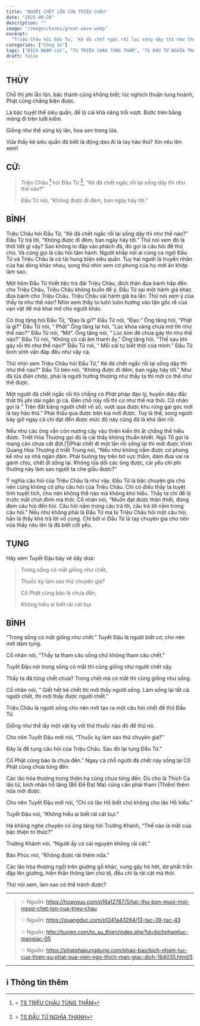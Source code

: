 ```yaml
---
title: "NGƯỜI CHẾT LỚN CỦA TRIỆU CHÂU"
date: "2025-08-28"
description: ""
image: "/images/koans/great-wave.webp"
excerpt: 
  "Triệu Châu hỏi Đầu Tử, 'Kẻ đã chết ngắc rồi lại sống dậy thì như thế nào?' Đầu Tử nói, 'Không được đi đêm, ban ngày hãy tới'"
categories: ["Công án"]
tags: ["BÍCH NHAM LỤC", "TS TRIỆU CHÂU TÙNG THẨM", "TS ĐẦU TỬ NGHĨA THANH"]
draft: false
---
```


## THÙY

Chỗ thị phi lẫn lộn, bậc thánh cũng không biết; lúc nghịch thuận tung hoành, Phật cũng chẳng biện được. 

Là bậc tuyệt thế siêu quần, để lộ cái khả năng trổi vượt. Bước trên bằng mỏng đi trên lưỡi kiếm.

Giống như thể sừng kỳ lân, hoa sen trong lửa. 

Vừa thấy kẻ siêu quần đã biết là động dao.Ai là tay hảo thủ? Xin nêu lên xem!

## CỬ:

> Triệu Châu [^1] hỏi Đầu Tử [^2], “Kẻ đã chết ngắc rồi lại sống dậy thì như thế nào?” 
> 
> Đầu Tử nói, “Không được đi đêm, ban ngày hãy tới.”

## BÌNH

Triệu Châu hỏi Đầu Tử, “Kẻ đã chết ngắc rồi lại sống dậy thì như thế nào?” Đầu Tử trả lời, “Không được đi đêm, ban ngày hãy tới.” Thử nói xem đó là thời tiết gì vậy? Sao không lo đập vào phách đá, đó gọi là câu hỏi để thử chủ. Và cũng gọi là câu hỏi tâm hành. Người khắp nơi ai cũng ca ngợi Đầu Tử và Triệu Châu là có tài hung biện siêu quần. Tuy hai người là truyền nhân của hai dòng khác nhau, song thử nhìn xem cơ phong của họ mới ăn khớp làm sao.

Một hôm Đầu Tử thiết tiệc trà đãi Triệu Châu, đích thân đưa bánh hấp đến cho Triệu Châu, Triệu Châu không buồn để ý. Đầu Tử sai một hành giả khác đưa bánh cho Triệu Châu. Triệu Châu vái hành giả ba lần. Thử nói xem ý của thầy ta như thế nào? Nhìn xem thầy ta luôn luôn hướng vào tận gốc rễ của vạn vật để mà khai mở cho người khác.

Có ông tăng hỏi Đầu Tử, “Đạo là gì?” Đầu Tử nói, “Đạo.” Ông tăng hỏi, “Phật là gì?” Đầu Tử nói, “ Phật” Ông tăng lại hỏi, “Lúc khóa vàng chưa mở thì như thế nào?” Đầu Tử nói, “Mở”. Ông tăng nói, “ Lúc kim đê chưa gáy thì như thế nào?” Đầu Tử nói, “Không có cái âm thanh ấy.” Ông tăng hỏi, “Thế sau khi gáy rồi thì như thế nào?” Đầu Tử nói, “ Mỗi cái tự biết thời của mình.” Đầu Tử bình sinh vấn đáp đều như vậy cả.

Thử nhìn xem Triệu Châu hỏi Đầu Tử,” Kẻ đã chết ngắc rồi lại sống dậy thì như thế nào?” Đầu Tử bèn nói, “Không được đi đêm, ban ngày hãy tới.” Như đá lửa điện chớp, phải là người hướng thượng như thầy ta thì mới có thể như thế được.

Một người đã chết ngắc rồi thì chẳng có Phật pháp đạo lý, huyền diệu đắc thất thị phi dài ngắn gì cả. Đến chỗ này rồi thì cứ như thế mà thôi. Cổ nhân gọi là “ Trên đất bằng người chết vô số, vượt qua được khu rừng gai góc mới là tay hảo thủ.” Phải thấu qua được bên kia mới được. Tuy là thế, song người bây giờ ngay cả chỉ đạt đến được mức độ này cũng đã là khó lắm rồi.

Nếu như các ông vẫn còn nương cậy vào thiên kiến thì ắt chẳng thể hiểu được. Triết Hòa Thượng gọi đó là cái thấy không thuần khiết. Ngũ Tổ gọi là mạng căn chưa cắt đứt.[1]Phải chết đi một lần rồi sống lại thì mới được.Vĩnh Quang Hòa Thượng ở triết Trung nói, “Nếu như không nắm được cơ phong kể như xa nhà ngàn dặm. Phải buông tay trên bờ vực thẳm, dám đưa vai ra gánh chịu, chết đi sống lại. Không lừa dối các ông được, cái yếu chỉ phi thường này làm sao người ta che giấu được?”

Ý nghĩa câu hỏi của Triệu Châu là như vậy. Đầu Tử là bậc chuyên gia cho nên cũng không cô phụ câu hỏi của Triệu Châu. Chỉ có điều thầy ta tuyệt tình tuyệt tích, cho nên không thể nào mà không khó hiểu. Thầy ta chỉ để lộ trước mắt chút đỉnh mà thôi. Cổ nhân nói, “Muốn đạt được thân thiết, đừng đem câu hỏi đến hỏi. Câu hỏi nằm trong câu trả lời, câu trả lời nằm trong câu hỏi.” Nếu như không phải là Đầu Tử mà bị Triệu Châu hỏi một câu hỏi, hẳn là thấy khỏ trả lời vô cùng. Chỉ bởi vì Đầu Tử là tay chuyên gia cho nên vừa thấy nêu lên là đã biết cốt yếu.

## TỤNG

Hãy xem Tuyết Đậu bày vẽ dây dưa:

> Trong sống có mắt giống như chết,
>
> Thuốc kỵ làm sao thử chuyên gia?
>
> Cổ Phật cũng bảo là chưa đến,
>
> Không hiểu ai biết rải cát bụi.

## BÌNH

“Trong sống có mắt giống như chết.” Tuyết Đậu là người biết cơ, cho nên mới dám tụng. 

Cổ nhân nói, “Thầy ta tham câu sống chứ không tham câu chết.” 

Tuyết Đậu nói trong sống có mắt thì cũng giống như người chết vậy. 

Thầy ta đã từng chết chưa? Trong chết mà có mắt thì cũng giống như sống. 

Cổ nhân nói, “ Giết hết kẻ chết thì mới thấy người sống. Làm sống lại tất cả người chết, thì mới thấy được người chết.”

Triệu Châu là người sống cho nên mới tạo ra một câu hỏi chết để thử Đầu Tử. 

Giống như thể lấy một vật kỵ với thứ thuốc nào đó để thử nó. 

Cho nên Tuyết Đậu mới nói, “Thuốc kỵ làm sao thử chuyên gia?” 

Đây là để tụng câu hỏi của Triệu Châu. Sau đó lại tụng Đầu Tử.” 

Cổ Phật cũng bảo là chưa đến.” Ngay cả chỗ người đã chết này sống lại Cổ Phật cũng chưa từng đến. 

Các lão hòa thượng trong thiên hạ cũng chưa từng đến. Dù cho là Thích Ca lão tử, bích nhãn hồ tăng (Bồ Đề Đạt Ma) cũng cần phải tham (Thiền) thêm nữa mới được. 

Cho nên Tuyết Đậu mới nói, “Chỉ có lão Hồ biết chứ không cho lão Hồ hiểu.”

Tuyết Đậu nói, “Không hiểu ai biết rãi cát bụi.” 

Há không nghe chuyện có ông tăng hỏi Trường Khánh, “Thế nào là mắt của bậc thiện tri thức?” 

Trường Khánh nói, “Người ấy có cái nguyện không rải cát.” 

Bảo Phúc nói, “Không được rải thêm nữa.” 

Các lão hòa thượng ngồi trên giường gỗ khác, vung gậy hò hét, dơ phất trần đập lên giường, hiện thần thông làm chủ tể, đều chỉ là rải cát mà thôi. 

Thử nói xem, làm sao có thể tránh được?

***

> ✨ Nguồn: https://hoavouu.com/p16a12767/5/tac-thu-bon-muoi-mot-nguoi-chet-lon-cua-trieu-chau
>
> ✨ Nguồn: https://quangduc.com/p1241a43264/13-tac-39-tac-43
>
> ✨ Nguồn: http://tuvien.com/to_su_thien/index.php?id=bichnhamluc-mangiac-05
>
> ✨ Nguồn: https://phatphapungdung.com/phap-bao/bich-nham-luc-cua-thien-su-phat-qua-vien-ngo-thich-man-giac-dich-164035.html/5

***

## ℹ️ Thông tin thêm

[^1]: ⭐️ <a href="http://www.thuongchieu.net/index.php/phapthoai/suphu/4839-tstrieuchau" target="_blank">TS TRIỆU CHÂU TÙNG THẨM</a>

[^2]: ⭐️ <a href="https://blog.phapthihoi.org/gt-member/ts-dau-tu-nghia-thanh/" target="_blank">TS ĐẦU TỬ NGHĨA THANH</a>


